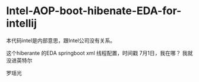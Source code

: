 # Intel-AOP-boot-hibenate-EDA-for-intellij
本代码intel是内部意思，跟Intel公司没有关系。


这个hiberante  的EDA springboot xml 线程配置，时间戳 7月1日，我在哪？ 我就没进英特尔


罗瑶光
